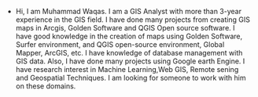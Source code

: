 - Hi, I am Muhammad Waqas. I am a GIS Analyst with more than 3-year experience in the GIS field. I have done many projects from creating GIS maps in Arcgis, Golden Software and QGIS Open source software. I have good knowledge in the creation of maps using Golden Software, Surfer environment, and QGIS open-source environment, Global Mapper, ArcGIS, etc. I have knowledge of database management with GIS data.
Also, I have done many projects using Google earth Engine.
I have research interest in Machine Learning,Web GIS, Remote sening and Geospatial Techniques.
I am looking for someone to work with him on these domains.
<!---
Muhammad-Waqas5012/Muhammad-Waqas5012 is a ✨ special ✨ repository because its `README.md` (this file) appears on your GitHub profile.
You can click the Preview link to take a look at your changes.
--->
